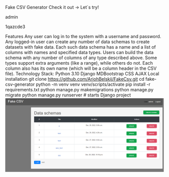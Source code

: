 Fake CSV Generator
Check it out -> Let`s try!

admin

1qazcde3

Features
Any user can log in to the system with a username and password.
Any logged-in user can create any number of data schemas to create datasets with fake data.
Each such data schema has a name and a list of columns with names and specified data types.
Users can build the data schema with any number of columns of any type described above. Some types support extra arguments (like a range), while others do not.
Each column also has its own name (which will be a column header in the CSV file).
Technology Stack:
Python 3.10
Django
MDBootstrap
CSS
AJAX
Local installation
git clone https://github.com/AriohBelskij/FakeCsv.git
cd fake-csv-generator
python -m venv venv
venv/scripts/activate
pip install -r requirements.txt
python manage.py makemigrations
python manage.py migrate
python manage.py runserver  # starts Django project
![img.png](img.png)